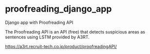 # proofreading_django_app
Django app with Proofreading API


The Proofreading API is an API (free) that detects suspicious areas as sentences using LSTM provided by A3RT.

https://a3rt.recruit-tech.co.jp/product/proofreadingAPI/
